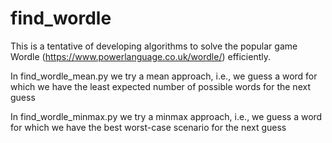 # find_wordle

This is a tentative of developing algorithms to solve the popular game Wordle (https://www.powerlanguage.co.uk/wordle/) efficiently.

In find_wordle_mean.py we try a mean approach, i.e., we guess a word for which we have the least expected number of possible words for the next guess

In find_wordle_minmax.py we try a minmax approach, i.e., we guess a word for which we have the best worst-case scenario for the next guess
